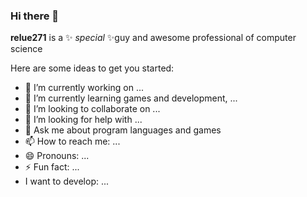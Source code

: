### Hi there 👋


**relue271** is a ✨ _special_ ✨guy and awesome professional of computer science

Here are some ideas to get you started:

- 🔭 I’m currently working on ...
- 🌱 I’m currently learning games and development, ...
- 👯 I’m looking to collaborate on ...
- 🤔 I’m looking for help with ...
- 💬 Ask me about program languages and games
- 📫 How to reach me: ...
- 😄 Pronouns: ...
- ⚡ Fun fact: ...
- I want to develop: ...
<!-- 
comentario
-->
